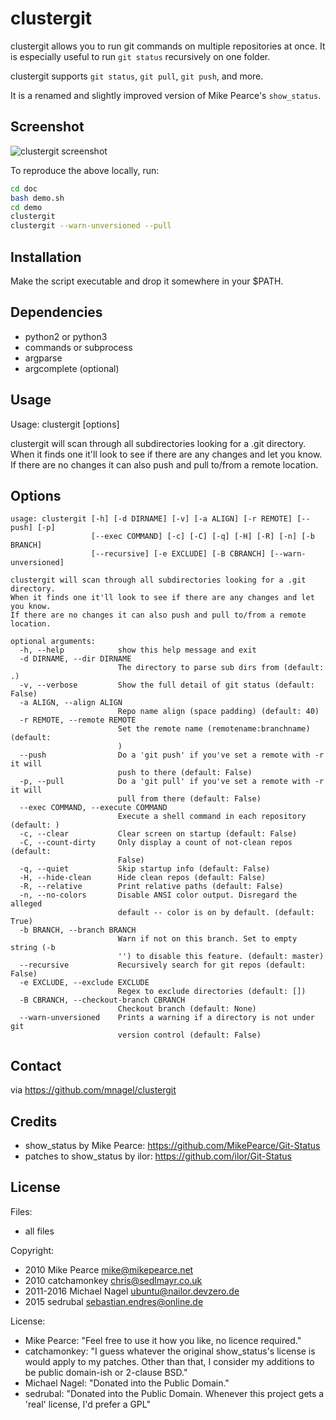 # clustergit

clustergit allows you to run git commands on multiple repositories at once.
It is especially useful to run `git status` recursively on one folder.

clustergit supports `git status`, `git pull`, `git push`, and more.

It is a renamed and slightly improved version of Mike Pearce's `show_status`.

## Screenshot
![clustergit screenshot](/doc/clustergit.png?raw=true "clustergit screenshot")

To reproduce the above locally, run:

```bash
cd doc
bash demo.sh
cd demo
clustergit
clustergit --warn-unversioned --pull
```

## Installation

Make the script executable and drop it somewhere in your $PATH.

## Dependencies

 * python2 or python3
 * commands or subprocess
 * argparse
 * argcomplete (optional)

## Usage

Usage: clustergit [options]

clustergit will scan through all subdirectories looking for a .git directory.
When it finds one it'll look to see if there are any changes and let you know.
If there are no changes it can also push and pull to/from a remote location.

## Options

```
usage: clustergit [-h] [-d DIRNAME] [-v] [-a ALIGN] [-r REMOTE] [--push] [-p]
                  [--exec COMMAND] [-c] [-C] [-q] [-H] [-R] [-n] [-b BRANCH]
                  [--recursive] [-e EXCLUDE] [-B CBRANCH] [--warn-unversioned]

clustergit will scan through all subdirectories looking for a .git directory.
When it finds one it'll look to see if there are any changes and let you know.
If there are no changes it can also push and pull to/from a remote location.

optional arguments:
  -h, --help            show this help message and exit
  -d DIRNAME, --dir DIRNAME
                        The directory to parse sub dirs from (default: .)
  -v, --verbose         Show the full detail of git status (default: False)
  -a ALIGN, --align ALIGN
                        Repo name align (space padding) (default: 40)
  -r REMOTE, --remote REMOTE
                        Set the remote name (remotename:branchname) (default:
                        )
  --push                Do a 'git push' if you've set a remote with -r it will
                        push to there (default: False)
  -p, --pull            Do a 'git pull' if you've set a remote with -r it will
                        pull from there (default: False)
  --exec COMMAND, --execute COMMAND
                        Execute a shell command in each repository (default: )
  -c, --clear           Clear screen on startup (default: False)
  -C, --count-dirty     Only display a count of not-clean repos (default:
                        False)
  -q, --quiet           Skip startup info (default: False)
  -H, --hide-clean      Hide clean repos (default: False)
  -R, --relative        Print relative paths (default: False)
  -n, --no-colors       Disable ANSI color output. Disregard the alleged
                        default -- color is on by default. (default: True)
  -b BRANCH, --branch BRANCH
                        Warn if not on this branch. Set to empty string (-b
                        '') to disable this feature. (default: master)
  --recursive           Recursively search for git repos (default: False)
  -e EXCLUDE, --exclude EXCLUDE
                        Regex to exclude directories (default: [])
  -B CBRANCH, --checkout-branch CBRANCH
                        Checkout branch (default: None)
  --warn-unversioned    Prints a warning if a directory is not under git
                        version control (default: False)
```

## Contact

via https://github.com/mnagel/clustergit

## Credits

* show_status by Mike Pearce: https://github.com/MikePearce/Git-Status
* patches to show_status by ilor: https://github.com/ilor/Git-Status

## License

Files:

* all files

Copyright:

* 2010 Mike Pearce mike@mikepearce.net
* 2010 catchamonkey chris@sedlmayr.co.uk
* 2011-2016 Michael Nagel ubuntu@nailor.devzero.de
* 2015 sedrubal sebastian.endres@online.de

License:

* Mike Pearce: "Feel free to use it how you like, no licence required."
* catchamonkey: "I guess whatever the original show_status's license is would apply to my patches. Other than that, I consider my additions to be public domain-ish or 2-clause BSD."
* Michael Nagel: "Donated into the Public Domain."
* sedrubal: "Donated into the Public Domain. Whenever this project gets a 'real' license, I'd prefer a GPL"
